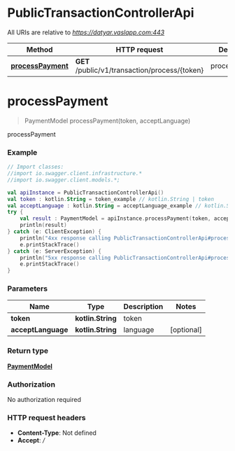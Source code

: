 # PublicTransactionControllerApi

All URIs are relative to *https://datyar.vaslapp.com:443*

Method | HTTP request | Description
------------- | ------------- | -------------
[**processPayment**](PublicTransactionControllerApi.md#processPayment) | **GET** /public/v1/transaction/process/{token} | processPayment

<a name="processPayment"></a>
# **processPayment**
> PaymentModel processPayment(token, acceptLanguage)

processPayment

### Example
```kotlin
// Import classes:
//import io.swagger.client.infrastructure.*
//import io.swagger.client.models.*;

val apiInstance = PublicTransactionControllerApi()
val token : kotlin.String = token_example // kotlin.String | token
val acceptLanguage : kotlin.String = acceptLanguage_example // kotlin.String | language
try {
    val result : PaymentModel = apiInstance.processPayment(token, acceptLanguage)
    println(result)
} catch (e: ClientException) {
    println("4xx response calling PublicTransactionControllerApi#processPayment")
    e.printStackTrace()
} catch (e: ServerException) {
    println("5xx response calling PublicTransactionControllerApi#processPayment")
    e.printStackTrace()
}
```

### Parameters

Name | Type | Description  | Notes
------------- | ------------- | ------------- | -------------
 **token** | **kotlin.String**| token |
 **acceptLanguage** | **kotlin.String**| language | [optional]

### Return type

[**PaymentModel**](PaymentModel.md)

### Authorization

No authorization required

### HTTP request headers

 - **Content-Type**: Not defined
 - **Accept**: */*

